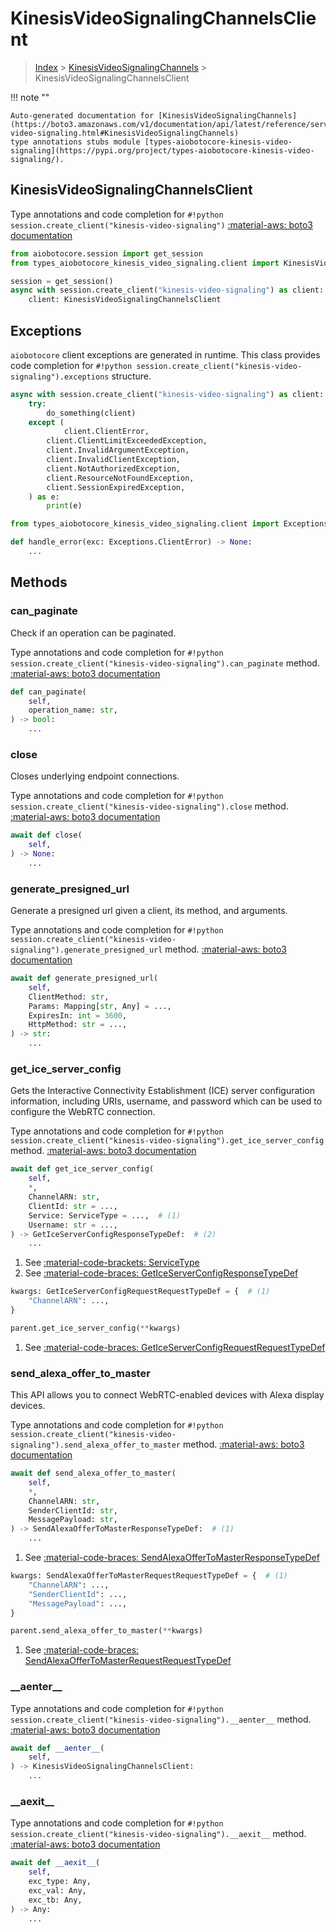 # KinesisVideoSignalingChannelsClient

> [Index](../README.md) > [KinesisVideoSignalingChannels](./README.md) > KinesisVideoSignalingChannelsClient

!!! note ""

    Auto-generated documentation for [KinesisVideoSignalingChannels](https://boto3.amazonaws.com/v1/documentation/api/latest/reference/services/kinesis-video-signaling.html#KinesisVideoSignalingChannels)
    type annotations stubs module [types-aiobotocore-kinesis-video-signaling](https://pypi.org/project/types-aiobotocore-kinesis-video-signaling/).

## KinesisVideoSignalingChannelsClient

Type annotations and code completion for `#!python session.create_client("kinesis-video-signaling")`
[:material-aws: boto3 documentation](https://boto3.amazonaws.com/v1/documentation/api/latest/reference/services/kinesis-video-signaling.html#KinesisVideoSignalingChannels.Client)

```python title="Usage example"
from aiobotocore.session import get_session
from types_aiobotocore_kinesis_video_signaling.client import KinesisVideoSignalingChannelsClient

session = get_session()
async with session.create_client("kinesis-video-signaling") as client:
    client: KinesisVideoSignalingChannelsClient
```

## Exceptions


`aiobotocore` client exceptions are generated in runtime.
This class provides code completion for `#!python session.create_client("kinesis-video-signaling").exceptions` structure.

```python title="Usage example"
async with session.create_client("kinesis-video-signaling") as client:
    try:
        do_something(client)
    except (
            client.ClientError,
        client.ClientLimitExceededException,
        client.InvalidArgumentException,
        client.InvalidClientException,
        client.NotAuthorizedException,
        client.ResourceNotFoundException,
        client.SessionExpiredException,
    ) as e:
        print(e)
```

```python title="Type checking example"
from types_aiobotocore_kinesis_video_signaling.client import Exceptions

def handle_error(exc: Exceptions.ClientError) -> None:
    ...
```


## Methods


### can\_paginate

Check if an operation can be paginated.

Type annotations and code completion for `#!python session.create_client("kinesis-video-signaling").can_paginate` method.
[:material-aws: boto3 documentation](https://boto3.amazonaws.com/v1/documentation/api/latest/reference/services/kinesis-video-signaling.html#KinesisVideoSignalingChannels.Client.can_paginate)

```python title="Method definition"
def can_paginate(
    self,
    operation_name: str,
) -> bool:
    ...
```


### close

Closes underlying endpoint connections.

Type annotations and code completion for `#!python session.create_client("kinesis-video-signaling").close` method.
[:material-aws: boto3 documentation](https://boto3.amazonaws.com/v1/documentation/api/latest/reference/services/kinesis-video-signaling.html#KinesisVideoSignalingChannels.Client.close)

```python title="Method definition"
await def close(
    self,
) -> None:
    ...
```


### generate\_presigned\_url

Generate a presigned url given a client, its method, and arguments.

Type annotations and code completion for `#!python session.create_client("kinesis-video-signaling").generate_presigned_url` method.
[:material-aws: boto3 documentation](https://boto3.amazonaws.com/v1/documentation/api/latest/reference/services/kinesis-video-signaling.html#KinesisVideoSignalingChannels.Client.generate_presigned_url)

```python title="Method definition"
await def generate_presigned_url(
    self,
    ClientMethod: str,
    Params: Mapping[str, Any] = ...,
    ExpiresIn: int = 3600,
    HttpMethod: str = ...,
) -> str:
    ...
```


### get\_ice\_server\_config

Gets the Interactive Connectivity Establishment (ICE) server configuration
information, including URIs, username, and password which can be used to
configure the WebRTC connection.

Type annotations and code completion for `#!python session.create_client("kinesis-video-signaling").get_ice_server_config` method.
[:material-aws: boto3 documentation](https://boto3.amazonaws.com/v1/documentation/api/latest/reference/services/kinesis-video-signaling.html#KinesisVideoSignalingChannels.Client.get_ice_server_config)

```python title="Method definition"
await def get_ice_server_config(
    self,
    *,
    ChannelARN: str,
    ClientId: str = ...,
    Service: ServiceType = ...,  # (1)
    Username: str = ...,
) -> GetIceServerConfigResponseTypeDef:  # (2)
    ...
```

1. See [:material-code-brackets: ServiceType](./literals.md#servicetype) 
2. See [:material-code-braces: GetIceServerConfigResponseTypeDef](./type_defs.md#geticeserverconfigresponsetypedef) 


```python title="Usage example with kwargs"
kwargs: GetIceServerConfigRequestRequestTypeDef = {  # (1)
    "ChannelARN": ...,
}

parent.get_ice_server_config(**kwargs)
```

1. See [:material-code-braces: GetIceServerConfigRequestRequestTypeDef](./type_defs.md#geticeserverconfigrequestrequesttypedef) 

### send\_alexa\_offer\_to\_master

This API allows you to connect WebRTC-enabled devices with Alexa display
devices.

Type annotations and code completion for `#!python session.create_client("kinesis-video-signaling").send_alexa_offer_to_master` method.
[:material-aws: boto3 documentation](https://boto3.amazonaws.com/v1/documentation/api/latest/reference/services/kinesis-video-signaling.html#KinesisVideoSignalingChannels.Client.send_alexa_offer_to_master)

```python title="Method definition"
await def send_alexa_offer_to_master(
    self,
    *,
    ChannelARN: str,
    SenderClientId: str,
    MessagePayload: str,
) -> SendAlexaOfferToMasterResponseTypeDef:  # (1)
    ...
```

1. See [:material-code-braces: SendAlexaOfferToMasterResponseTypeDef](./type_defs.md#sendalexaoffertomasterresponsetypedef) 


```python title="Usage example with kwargs"
kwargs: SendAlexaOfferToMasterRequestRequestTypeDef = {  # (1)
    "ChannelARN": ...,
    "SenderClientId": ...,
    "MessagePayload": ...,
}

parent.send_alexa_offer_to_master(**kwargs)
```

1. See [:material-code-braces: SendAlexaOfferToMasterRequestRequestTypeDef](./type_defs.md#sendalexaoffertomasterrequestrequesttypedef) 

### \_\_aenter\_\_



Type annotations and code completion for `#!python session.create_client("kinesis-video-signaling").__aenter__` method.
[:material-aws: boto3 documentation](https://boto3.amazonaws.com/v1/documentation/api/latest/reference/services/kinesis-video-signaling.html#KinesisVideoSignalingChannels.Client.__aenter__)

```python title="Method definition"
await def __aenter__(
    self,
) -> KinesisVideoSignalingChannelsClient:
    ...
```


### \_\_aexit\_\_



Type annotations and code completion for `#!python session.create_client("kinesis-video-signaling").__aexit__` method.
[:material-aws: boto3 documentation](https://boto3.amazonaws.com/v1/documentation/api/latest/reference/services/kinesis-video-signaling.html#KinesisVideoSignalingChannels.Client.__aexit__)

```python title="Method definition"
await def __aexit__(
    self,
    exc_type: Any,
    exc_val: Any,
    exc_tb: Any,
) -> Any:
    ...
```





